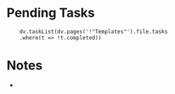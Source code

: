 
# Pending Tasks
```dataviewjs
	dv.taskList(dv.pages('!"Templates"').file.tasks
	.where(t => !t.completed))
```

# Notes

- 